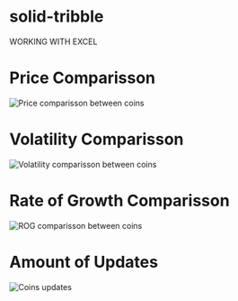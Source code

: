 # solid-tribble
WORKING WITH EXCEL

# Price Comparisson
![Price comparisson between coins](https://github.com/FeMiqui/solid-tribble/edit/main/assets/Picture1.png)

# Volatility Comparisson
![Volatility comparisson between coins](https://github.com/FeMiqui/solid-tribble/edit/main/assets/volatility.png)

# Rate of Growth Comparisson
![ROG comparisson between coins](https://github.com/FeMiqui/solid-tribble/edit/main/assets/ROG.png)

# Amount of Updates
![Coins updates](https://github.com/FeMiqui/solid-tribble/edit/main/assets/updates.png)

